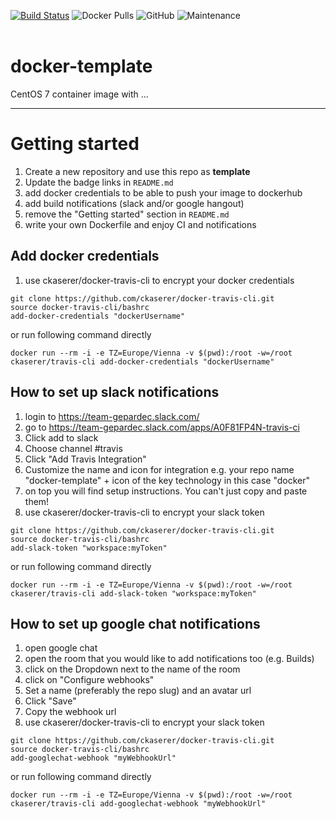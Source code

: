 [![Build Status](https://travis-ci.com/ckaserer/docker-template.svg?branch=master)](https://travis-ci.com/ckaserer/docker-template)
![Docker Pulls](https://img.shields.io/docker/pulls/ckaserer/hello-world)
![GitHub](https://img.shields.io/github/license/ckaserer/docker-template)
![Maintenance](https://img.shields.io/maintenance/yes/2020)
<br>
<br>

# docker-template

CentOS 7 container image with ...

---

# Getting started

1) Create a new repository and use this repo as **template**
2) Update the badge links in `README.md`
3) add docker credentials to be able to push your image to dockerhub
4) add build notifications (slack and/or google hangout)
5) remove the "Getting started" section in `README.md`
6) write your own Dockerfile and enjoy CI and notifications

## Add docker credentials

1) use ckaserer/docker-travis-cli to encrypt your docker credentials

```
git clone https://github.com/ckaserer/docker-travis-cli.git
source docker-travis-cli/bashrc
add-docker-credentials "dockerUsername"
```

or run following command directly 

```
docker run --rm -i -e TZ=Europe/Vienna -v $(pwd):/root -w=/root ckaserer/travis-cli add-docker-credentials "dockerUsername"
```

## How to set up slack notifications

1) login to https://team-gepardec.slack.com/
2) go to https://team-gepardec.slack.com/apps/A0F81FP4N-travis-ci
3) Click add to slack
4) Choose channel #travis
5) Click "Add Travis Integration"
6) Customize the name and icon for integration e.g. your repo name "docker-template" + icon of the key technology in this case "docker"
7) on top you will find setup instructions. You can't just copy and paste them!
8) use ckaserer/docker-travis-cli to encrypt your slack token

```
git clone https://github.com/ckaserer/docker-travis-cli.git
source docker-travis-cli/bashrc
add-slack-token "workspace:myToken"
```

or run following command directly

```
docker run --rm -i -e TZ=Europe/Vienna -v $(pwd):/root -w=/root ckaserer/travis-cli add-slack-token "workspace:myToken"
```

## How to set up google chat notifications

1) open google chat
2) open the room that you would like to add notifications too (e.g. Builds)
3) click on the Dropdown next to the name of the room
4) click on "Configure webhooks"
5) Set a name (preferably the repo slug) and an avatar url
6) Click "Save"
6) Copy the webhook url
7) use ckaserer/docker-travis-cli to encrypt your slack token 

```
git clone https://github.com/ckaserer/docker-travis-cli.git
source docker-travis-cli/bashrc
add-googlechat-webhook "myWebhookUrl"
```

or run following command directly

```
docker run --rm -i -e TZ=Europe/Vienna -v $(pwd):/root -w=/root ckaserer/travis-cli add-googlechat-webhook "myWebhookUrl"
```